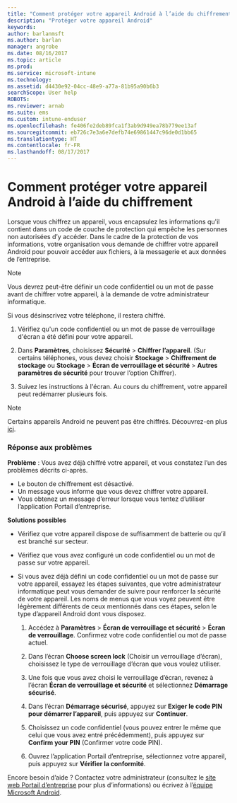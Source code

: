 ```yaml
---
title: "Comment protéger votre appareil Android à l’aide du chiffrement | Microsoft Docs"
description: "Protéger votre appareil Android"
keywords: 
author: barlanmsft
ms.author: barlan
manager: angrobe
ms.date: 08/16/2017
ms.topic: article
ms.prod: 
ms.service: microsoft-intune
ms.technology: 
ms.assetid: d4430e92-04cc-48e9-a77a-81b95a90b6b3
searchScope: User help
ROBOTS: 
ms.reviewer: arnab
ms.suite: ems
ms.custom: intune-enduser
ms.openlocfilehash: fe406fe2deb89fca1f3ab9d949ea78b779ee13af
ms.sourcegitcommit: eb726c7e3a6e7defb74e69861447c96de0d1bb65
ms.translationtype: HT
ms.contentlocale: fr-FR
ms.lasthandoff: 08/17/2017
---
```

# <a name="how-to-protect-your-android-device-using-encryption"></a>Comment protéger votre appareil Android à l’aide du chiffrement

Lorsque vous chiffrez un appareil, vous encapsulez les informations qu'il contient dans un code de couche de protection qui empêche les personnes non autorisées d’y accéder. Dans le cadre de la protection de vos informations, votre organisation vous demande de chiffrer votre appareil Android pour pouvoir accéder aux fichiers, à la messagerie et aux données de l’entreprise.

> [!Note]
> Vous devrez peut-être définir un code confidentiel ou un mot de passe avant de chiffrer votre appareil, à la demande de votre administrateur informatique.

Si vous désinscrivez votre téléphone, il restera chiffré.

1.  Vérifiez qu'un code confidentiel ou un mot de passe de verrouillage d'écran a été défini pour votre appareil.

2.  Dans **Paramètres**, choisissez **Sécurité** > **Chiffrer l’appareil**.
    (Sur certains téléphones, vous devez choisir **Stockage** > **Chiffrement de stockage** ou **Stockage** > **Écran de verrouillage et sécurité** > **Autres paramètres de sécurité** pour trouver l’option Chiffrer).

3.  Suivez les instructions à l'écran. Au cours du chiffrement, votre appareil peut redémarrer plusieurs fois.

> [!Note]
> Certains appareils Android ne peuvent pas être chiffrés. Découvrez-en plus [ici](your-device-appears-encrypted-but-cp-says-otherwise-android.md).

### <a name="what-to-do-if-you-have-issues"></a>Réponse aux problèmes
**Problème** : Vous avez déjà chiffré votre appareil, et vous constatez l’un des problèmes décrits ci-après.

- Le bouton de chiffrement est désactivé.
- Un message vous informe que vous devez chiffrer votre appareil.
- Vous obtenez un message d’erreur lorsque vous tentez d’utiliser l’application Portail d’entreprise.

**Solutions possibles**

- Vérifiez que votre appareil dispose de suffisamment de batterie ou qu’il est branché sur secteur.
- Vérifiez que vous avez configuré un code confidentiel ou un mot de passe sur votre appareil.
- Si vous avez déjà défini un code confidentiel ou un mot de passe sur votre appareil, essayez les étapes suivantes, que votre administrateur informatique peut vous demander de suivre pour renforcer la sécurité de votre appareil. Les noms de menus que vous voyez peuvent être légèrement différents de ceux mentionnés dans ces étapes, selon le type d’appareil Android dont vous disposez.

    1. Accédez à **Paramètres** > **Écran de verrouillage et sécurité** > **Écran de verrouillage**. Confirmez votre code confidentiel ou mot de passe actuel.

    2. Dans l’écran **Choose screen lock** (Choisir un verrouillage d’écran), choisissez le type de verrouillage d’écran que vous voulez utiliser. 

    3. Une fois que vous avez choisi le verrouillage d’écran, revenez à l’écran **Écran de verrouillage et sécurité** et sélectionnez **Démarrage sécurisé**. 
    
    4. Dans l’écran **Démarrage sécurisé**, appuyez sur **Exiger le code PIN pour démarrer l’appareil**, puis appuyez sur **Continuer**.

    5. Choisissez un code confidentiel (vous pouvez entrer le même que celui que vous avez entré précédemment), puis appuyez sur **Confirm your PIN** (Confirmer votre code PIN).

    6. Ouvrez l’application Portail d’entreprise, sélectionnez votre appareil, puis appuyez sur **Vérifier la conformité**.

Encore besoin d’aide ? Contactez votre administrateur (consultez le [site web Portail d’entreprise](http://portal.manage.microsoft.com) pour plus d’informations) ou écrivez à l’<a href="mailto:wintunedroidfbk@microsoft.com?subject=I'm having trouble with encryption on my Android device&body=Describe the issue you're experiencing here.">équipe Microsoft Android</a>.

